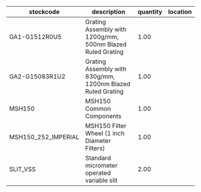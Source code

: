 |stockcode|description|quantity|location|
|---------|-----------|--------|--------|
|GA1-G1512R0U5|Grating Assembly with 1200g/mm, 500nm Blazed Ruled Grating|1.00||
|GA2-G15083R1U2|Grating Assembly with 830g/mm, 1200nm Blazed Ruled Grating|1.00||
|MSH150|MSH150 Common Components|1.00||
|MSH150_252_IMPERIAL|MSH150 Filter Wheel (1 inch Diameter Filters)|1.00||
|SLIT_VSS|Standard micrometer operated variable slit|2.00||
